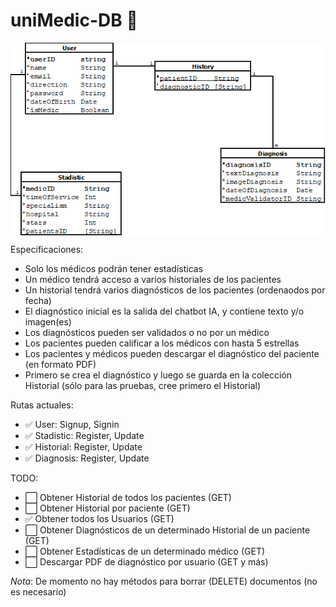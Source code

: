 # uniMedic-DB 💾

<p align="center">
  <img align="center" src="diagramaDB.png" alt="uniMedicDB">
</p>

Especificaciones:
- Solo los médicos podrán tener estadísticas
- Un médico tendrá acceso a varios historiales de los pacientes
- Un historial tendrá varios diagnósticos de los pacientes (ordenaodos por fecha)
- El diagnóstico inicial es la salida del chatbot IA, y contiene texto y/o imagen(es)
- Los diagnósticos pueden ser validados o no por un médico
- Los pacientes pueden calificar a los médicos con hasta 5 estrellas
- Los pacientes y médicos pueden descargar el diagnóstico del paciente (en formato PDF)
- Primero se crea el diagnóstico y luego se guarda en la colección Historial (sólo para las pruebas, cree primero el Historial)

Rutas actuales:

- ✅ User: Signup, Signin
- ✅ Stadistic: Register, Update
- ✅ Historial: Register, Update
- ✅ Diagnosis: Register, Update

TODO:
- ⬜️ Obtener Historial de todos los pacientes (GET)
- ⬜️ Obtener Historial por paciente (GET)
- ✅ Obtener todos los Usuarios (GET)
- ⬜️ Obtener Diagnósticos de un determinado Historial de un paciente (GET)
- ⬜️ Obtener Estadísticas de un determinado médico (GET)
- ⬜️ Descargar PDF de diagnóstico por usuario (GET y más)

*Nota*: De momento no hay métodos para borrar (DELETE) documentos (no es necesario)